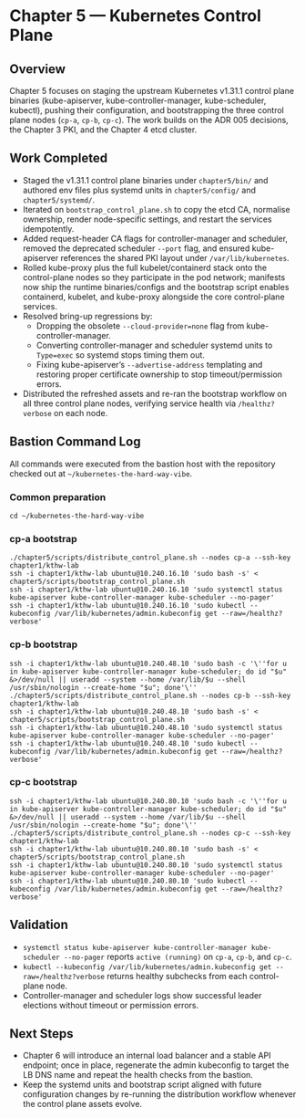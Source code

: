 # Chapter 5 — Kubernetes Control Plane

## Overview
Chapter 5 focuses on staging the upstream Kubernetes v1.31.1 control plane binaries (kube-apiserver, kube-controller-manager, kube-scheduler, kubectl), pushing their configuration, and bootstrapping the three control plane nodes (`cp-a`, `cp-b`, `cp-c`). The work builds on the ADR 005 decisions, the Chapter 3 PKI, and the Chapter 4 etcd cluster.

## Work Completed
- Staged the v1.31.1 control plane binaries under `chapter5/bin/` and authored env files plus systemd units in `chapter5/config/` and `chapter5/systemd/`.
- Iterated on `bootstrap_control_plane.sh` to copy the etcd CA, normalise ownership, render node-specific settings, and restart the services idempotently.
- Added request-header CA flags for controller-manager and scheduler, removed the deprecated scheduler `--port` flag, and ensured kube-apiserver references the shared PKI layout under `/var/lib/kubernetes`.
- Rolled kube-proxy plus the full kubelet/containerd stack onto the control-plane nodes so they participate in the pod network; manifests now ship the runtime binaries/configs and the bootstrap script enables containerd, kubelet, and kube-proxy alongside the core control-plane services.
- Resolved bring-up regressions by:
  - Dropping the obsolete `--cloud-provider=none` flag from kube-controller-manager.
  - Converting controller-manager and scheduler systemd units to `Type=exec` so systemd stops timing them out.
  - Fixing kube-apiserver’s `--advertise-address` templating and restoring proper certificate ownership to stop timeout/permission errors.
- Distributed the refreshed assets and re-ran the bootstrap workflow on all three control plane nodes, verifying service health via `/healthz?verbose` on each node.

## Bastion Command Log
All commands were executed from the bastion host with the repository checked out at `~/kubernetes-the-hard-way-vibe`.

### Common preparation
```
cd ~/kubernetes-the-hard-way-vibe
```

### cp-a bootstrap
```
./chapter5/scripts/distribute_control_plane.sh --nodes cp-a --ssh-key chapter1/kthw-lab
ssh -i chapter1/kthw-lab ubuntu@10.240.16.10 'sudo bash -s' < chapter5/scripts/bootstrap_control_plane.sh
ssh -i chapter1/kthw-lab ubuntu@10.240.16.10 'sudo systemctl status kube-apiserver kube-controller-manager kube-scheduler --no-pager'
ssh -i chapter1/kthw-lab ubuntu@10.240.16.10 'sudo kubectl --kubeconfig /var/lib/kubernetes/admin.kubeconfig get --raw=/healthz?verbose'
```

### cp-b bootstrap
```
ssh -i chapter1/kthw-lab ubuntu@10.240.48.10 'sudo bash -c '\''for u in kube-apiserver kube-controller-manager kube-scheduler; do id "$u" &>/dev/null || useradd --system --home /var/lib/$u --shell /usr/sbin/nologin --create-home "$u"; done'\''
./chapter5/scripts/distribute_control_plane.sh --nodes cp-b --ssh-key chapter1/kthw-lab
ssh -i chapter1/kthw-lab ubuntu@10.240.48.10 'sudo bash -s' < chapter5/scripts/bootstrap_control_plane.sh
ssh -i chapter1/kthw-lab ubuntu@10.240.48.10 'sudo systemctl status kube-apiserver kube-controller-manager kube-scheduler --no-pager'
ssh -i chapter1/kthw-lab ubuntu@10.240.48.10 'sudo kubectl --kubeconfig /var/lib/kubernetes/admin.kubeconfig get --raw=/healthz?verbose'
```

### cp-c bootstrap
```
ssh -i chapter1/kthw-lab ubuntu@10.240.80.10 'sudo bash -c '\''for u in kube-apiserver kube-controller-manager kube-scheduler; do id "$u" &>/dev/null || useradd --system --home /var/lib/$u --shell /usr/sbin/nologin --create-home "$u"; done'\''
./chapter5/scripts/distribute_control_plane.sh --nodes cp-c --ssh-key chapter1/kthw-lab
ssh -i chapter1/kthw-lab ubuntu@10.240.80.10 'sudo bash -s' < chapter5/scripts/bootstrap_control_plane.sh
ssh -i chapter1/kthw-lab ubuntu@10.240.80.10 'sudo systemctl status kube-apiserver kube-controller-manager kube-scheduler --no-pager'
ssh -i chapter1/kthw-lab ubuntu@10.240.80.10 'sudo kubectl --kubeconfig /var/lib/kubernetes/admin.kubeconfig get --raw=/healthz?verbose'
```

## Validation
- `systemctl status kube-apiserver kube-controller-manager kube-scheduler --no-pager` reports `active (running)` on `cp-a`, `cp-b`, and `cp-c`.
- `kubectl --kubeconfig /var/lib/kubernetes/admin.kubeconfig get --raw=/healthz?verbose` returns healthy subchecks from each control-plane node.
- Controller-manager and scheduler logs show successful leader elections without timeout or permission errors.

## Next Steps
- Chapter 6 will introduce an internal load balancer and a stable API endpoint; once in place, regenerate the admin kubeconfig to target the LB DNS name and repeat the health checks from the bastion.
- Keep the systemd units and bootstrap script aligned with future configuration changes by re-running the distribution workflow whenever the control plane assets evolve.
